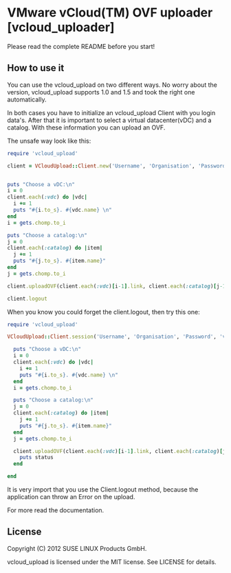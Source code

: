 VMware vCloud(TM) OVF uploader [vcloud_uploader]
===============================================

Please read the complete README before you start!

How to use it
--------------

You can use the vcloud_upload on two different ways. No worry about the version, vcloud_upload supports 1.0 and 1.5 and took the right one automatically.

In both cases you have to initialize an vcloud_upload Client with you login data's. After that it is important to select a virtual datacenter(vDC) and a catalog. With these information you can upload an OVF.

The unsafe way look like this:

```ruby
require 'vcloud_upload'

client = VCloudUpload::Client.new('Username', 'Organisation', 'Password', 'vcd1.examplehost.com')


puts "Choose a vDC:\n"
i = 0
client.each(:vdc) do |vdc|
  i += 1
  puts "#{i.to_s}. #{vdc.name} \n"
end
i = gets.chomp.to_i

puts "Choose a catalog:\n"
j = 0
client.each(:catalog) do |item|
  j += 1
  puts "#{j.to_s}. #{item.name}"
end
j = gets.chomp.to_i

client.uploadOVF(client.each(:vdc)[i-1].link, client.each(:catalog)[j-1].link, 'Name of your VM', 'OVFFilename', 'path/to/the/ovf', {:description => 'a random description'})

client.logout
```

When you know you could forget the client.logout, then try this one:

```ruby
require 'vcloud_upload'

VCloudUpload::Client.session('Username', 'Organisation', 'Password', 'vcd1.examplehost.com') do |client|

  puts "Choose a vDC:\n"
  i = 0
  client.each(:vdc) do |vdc|
    i += 1
    puts "#{i.to_s}. #{vdc.name} \n"
  end
  i = gets.chomp.to_i

  puts "Choose a catalog:\n"
  j = 0
  client.each(:catalog) do |item|
    j += 1
    puts "#{j.to_s}. #{item.name}"
  end
  j = gets.chomp.to_i

  client.uploadOVF(client.each(:vdc)[i-1].link, client.each(:catalog)[j-1].link, 'Name of your VM', 'OVFFilename', 'path/to/the/ovf', {:description => 'a random description', :blocksize => 12000000}) do |status|
    puts status
  end

end
```

It is very import that you use the Client.logout method, because the application can throw an Error on the upload.

For more read the documentation.

License
-------

Copyright (C) 2012 SUSE LINUX Products GmbH.

vcloud_upload is licensed under the MIT license. See LICENSE for details.
